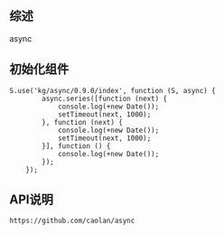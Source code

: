 ## 综述

async

## 初始化组件

    S.use('kg/async/0.9.0/index', function (S, async) {
            async.series([function (next) {
                console.log(+new Date());
                setTimeout(next, 1000);
            }, function (next) {
                console.log(+new Date());
                setTimeout(next, 1000);
            }], function () {
                console.log(+new Date());
            });
        });

## API说明

    https://github.com/caolan/async